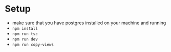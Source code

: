 # Setup

* make sure that you have postgres installed on your machine and running
* `npm install`
* `npm run tsc`
* `npm run dev`
* `npm run copy-views`
